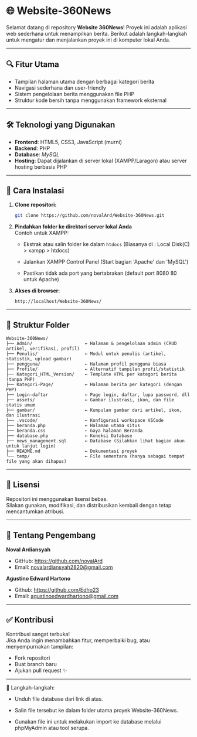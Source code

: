 # 🌐 Website-360News

Selamat datang di repository **Website 360News**!
Proyek ini adalah aplikasi web sederhana untuk menampilkan berita. Berikut adalah langkah-langkah untuk mengatur dan menjalankan proyek ini di komputer lokal Anda.

---

## 🔍 Fitur Utama

- Tampilan halaman utama dengan berbagai kategori berita  
- Navigasi sederhana dan user-friendly  
- Sistem pengelolaan berita menggunakan file PHP 
- Struktur kode bersih tanpa menggunakan framework eksternal  

---

## 🛠️ Teknologi yang Digunakan

- **Frontend**: HTML5, CSS3, JavaScript (murni)  
- **Backend**: PHP  
- **Database**: *MySQL*  
- **Hosting**: Dapat dijalankan di server lokal (XAMPP/Laragon) atau server hosting berbasis PHP  

---

## 🚀 Cara Instalasi

1. **Clone repositori:**
   ```bash
   git clone https://github.com/novalArd/Website-360News.git
   ```

2. **Pindahkan folder ke direktori server lokal Anda**  
   Contoh untuk XAMPP:
   - Ekstrak atau salin folder ke dalam `htdocs` (Biasanya di : Local Disk(C) > xampp > htdocs)
   - Jalankan XAMPP Control Panel (Start bagian 'Apache' dan 'MySQL')
  
   - Pastikan tidak ada port yang bertabrakan (default port 8080 80 untuk Apache)

3. **Akses di browser:**
   ```
   http://localhost/Website-360News/
   ```

---

## 📁 Struktur Folder

```
Website-360News/
├── Admin/                    ← Halaman & pengelolaan admin (CRUD artikel, verifikasi, profil)
├── Penulis/                  ← Modul untuk penulis (artikel, statistik, upload gambar)
├── pengguna/                 ← Halaman profil pengguna biasa
├── Profile/                  ← Alternatif tampilan profil/statistik
├── Kategori_HTML_Version/    ← Template HTML per kategori berita (tanpa PHP)
├── Kategori-Page/            ← Halaman berita per kategori (dengan PHP)
├── Login-daftar              ← Page login, daftar, lupa password, dll
├── assets/                   ← Gambar ilustrasi, ikon, dan file statis umum
├── gambar/                   ← Kumpulan gambar dari artikel, ikon, dan ilustrasi
├── .vscode/                  ← Konfigurasi workspace VSCode
├── beranda.php               ← Halaman utama situs
├── beranda.css               ← Gaya halaman Beranda
├── database.php              ← Koneksi Database
├── news_management.sql       ← Database (Silahkan lihat bagian akun untuk lanjut login)
├── README.md                 ← Dokumentasi proyek
└── temp/                     ← File sementara (hanya sebagai tempat file yang akan dihapus)

```

---

## 📄 Lisensi

Repositori ini menggunakan lisensi bebas.  
Silakan gunakan, modifikasi, dan distribusikan kembali dengan tetap mencantumkan atribusi.

---

## 🙋 Tentang Pengembang

**Noval Ardiansyah**  
- GitHub: https://github.com/novalArd
- Email: novalardiansyah2820@gmail.com

**Agustino Edward Hartono**
- Github: https://github.com/Edho23
- Email: agustinoedwardhartono@gmail.com

---

## ✅ Kontribusi

Kontribusi sangat terbuka!  
Jika Anda ingin menambahkan fitur, memperbaiki bug, atau menyempurnakan tampilan:
- Fork repositori  
- Buat branch baru  
- Ajukan pull request ✨

---

🔧 Langkah-langkah:
- Unduh file database dari link di atas.

- Salin file tersebut ke dalam folder utama proyek Website-360News.

- Gunakan file ini untuk melakukan import ke database melalui phpMyAdmin atau tool serupa.
